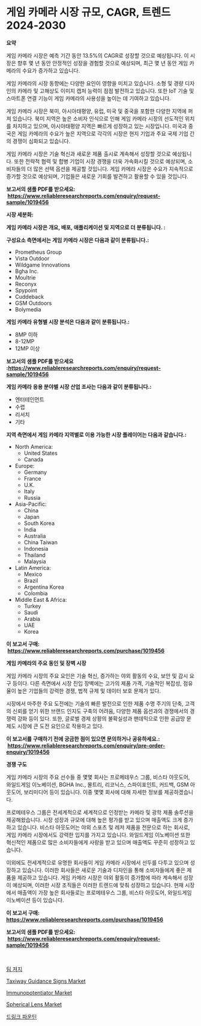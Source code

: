 <p><h1>게임 카메라 시장 규모, CAGR, 트렌드 2024-2030</h1></p><p><strong>요약</strong></p>
<p><p>게임 카메라 시장은 예측 기간 동안 13.5%의 CAGR로 성장할 것으로 예상됩니다. 이 시장은 향후 몇 년 동안 안정적인 성장을 경험할 것으로 예상되며, 최근 몇 년 동안 게임 카메라의 수요가 증가하고 있습니다.</p><p>게임 카메라의 시장 동향에는 다양한 요인이 영향을 미치고 있습니다. 소형 및 경량 디자인의 카메라 및 고해상도 이미지 캡처 능력이 점점 발전하고 있습니다. 또한 IoT 기술 및 스마트폰 연결 기능이 게임 카메라의 사용성을 높이는 데 기여하고 있습니다.</p><p>게임 카메라 시장은 북미, 아시아태평양, 유럽, 미국 및 중국을 포함한 다양한 지역에 퍼져 있습니다. 북미 지역은 높은 소비자 인식으로 인해 게임 카메라 시장의 선도적인 위치를 차지하고 있으며, 아시아태평양 지역은 빠르게 성장하고 있는 시장입니다. 미국과 중국은 게임 카메라의 수요가 높은 지역으로 각각의 시장은 현지 기업과 주요 국제 기업 간의 경쟁이 심화되고 있습니다.</p><p>게임 카메라 시장은 기술 혁신과 새로운 제품 출시로 계속해서 성장할 것으로 예상됩니다. 또한 전략적 협력 및 합병 기업이 시장 경쟁을 더욱 가속화시킬 것으로 예상되며, 소비자들의 더 많은 선택 옵션을 제공할 것입니다. 게임 카메라 시장은 수요가 지속적으로 증가할 것으로 예상되며, 기업들은 새로운 기회를 발견하고 활용할 수 있을 것입니다.</p></p>
<p><strong>보고서의 샘플 PDF를 받으세요: &nbsp;<a href="https://www.reliableresearchreports.com/enquiry/request-sample/1019456">https://www.reliableresearchreports.com/enquiry/request-sample/1019456</a></strong></p>
<p><strong>시장 세분화:</strong></p>
<p><strong> 게임 카메라 시장은 개요, 배포, 애플리케이션 및 지역으로 더 분류됩니다. :</strong></p>
<p><strong>구성요소 측면에서는 게임 카메라 시장은 다음과 같이 분류됩니다.:</strong></p>
<p><ul><li>Prometheus Group</li><li>Vista Outdoor</li><li>Wildgame Innovations</li><li>Bgha Inc.</li><li>Moultrie</li><li>Reconyx</li><li>Spypoint</li><li>Cuddeback</li><li>GSM Outdoors</li><li>Bolymedia</li></ul></p>
<p><strong> 게임 카메라 유형별 시장 분석은 다음과 같이 분류됩니다.:</strong></p>
<p><ul><li>8MP 이하</li><li>8-12MP</li><li>12MP 이상</li></ul></p>
<p><strong>보고서의 샘플 PDF를 받으세요 :<a href="https://www.reliableresearchreports.com/enquiry/request-sample/1019456">https://www.reliableresearchreports.com/enquiry/request-sample/1019456</a></strong></p>
<p><strong> 게임 카메라 응용 분야별 시장 산업 조사는 다음과 같이 분류됩니다.:</strong></p>
<p><ul><li>엔터테인먼트</li><li>수렵</li><li>리서치</li><li>기타</li></ul></p>
<p><strong>지역 측면에서 게임 카메라 지역별로 이용 가능한 시장 플레이어는 다음과 같습니다.:</strong></p>
<p><ul>
    <li>
        North America:
        <ul>
            <li>United States</li>
            <li>Canada</li>
        </ul>
    </li>
    <li>
        Europe:
        <ul>
            <li>Germany</li>
            <li>France</li>
            <li>U.K.</li>
            <li>Italy</li>
            <li>Russia</li>
        </ul>
    </li>
    <li>
        Asia-Pacific:
        <ul>
            <li>China</li>
            <li>Japan</li>
            <li>South Korea</li>
            <li>India</li>
            <li>Australia</li>
            <li>China Taiwan</li>
            <li>Indonesia</li>
            <li>Thailand</li>
            <li>Malaysia</li>
        </ul>
    </li>
    <li>
        Latin America:
        <ul>
            <li>Mexico</li>
            <li>Brazil</li>
            <li>Argentina Korea</li>
            <li>Colombia</li>
        </ul>
    </li>
    <li>
        Middle East & Africa:
        <ul>
            <li>Turkey</li>
            <li>Saudi</li>
            <li>Arabia</li>
            <li>UAE</li>
            <li>Korea</li>
        </ul>
    </li>
    </ul></p>
<p><strong>이 보고서 구매: &nbsp;<a href="https://www.reliableresearchreports.com/purchase/1019456">https://www.reliableresearchreports.com/purchase/1019456</a></strong></p>
<p><strong>게임 카메라의 주요 동인 및 장벽 시장</strong></p>
<p><p>게임 카메라 시장의 주요 요인은 기술 혁신, 증가하는 야외 활동의 수요, 보안 및 감시 요구 등이다. 다른 측면에서 시장 진입 장벽에는 고가의 제품 가격, 기술적인 복잡성, 점유율이 높은 기업들의 강력한 경쟁, 법적 규제 및 데이터 보호 문제가 있다.</p><p>시장에서 마주한 주요 도전에는 기술의 빠른 발전으로 인한 제품 수명 주기의 단축, 고객의 신뢰를 얻기 위한 브랜드 인지도 구축의 어려움, 다양한 제품 옵션과의 경쟁에서의 경쟁력 강화 등이 있다. 또한, 글로벌 경제 상황의 불확실성과 팬데믹으로 인한 공급망 문제도 시장에 큰 도전 요인으로 작용하고 있다.</p></p>
<p><strong>이 보고서를 구매하기 전에 궁금한 점이 있으면 문의하거나 공유하세요.: &nbsp;<a href="https://www.reliableresearchreports.com/enquiry/pre-order-enquiry/1019456">https://www.reliableresearchreports.com/enquiry/pre-order-enquiry/1019456</a></strong></p>
<p><strong>경쟁 구도</strong></p>
<p><p>게임 카메라 시장의 주요 선수들 중 몇몇 회사는 프로메테우스 그룹, 비스타 아웃도어, 와일드게임 이노베이션, BGHA Inc., 몰트리, 리코닉스, 스파이포인트, 커드백, GSM 아웃도어, 보리미디어 등이 있습니다. 이중 몇몇 회사에 대해 자세한 정보를 제공하겠습니다.</p><p>프로메테우스 그룹은 전세계적으로 세계적으로 인정받는 카메라 및 광학 제품 솔루션을 제공해왔습니다. 시장 성장과 규모에 대해 높은 평가를 받고 있으며 매출액도 크게 증가하고 있습니다. 비스타 아웃도어는 야외 스포츠 및 레저 제품을 전문으로 하는 회사로, 게임 카메라 시장에서도 강력한 입지를 가지고 있습니다. 와일드게임 이노베이션 또한 혁신적인 제품으로 많은 소비자들에게 사랑을 받고 있으며 매출액도 꾸준히 성장하고 있습니다.</p><p>이외에도 전세계적으로 유명한 회사들이 게임 카메라 시장에서 선두를 다투고 있으며 성장하고 있습니다. 이러한 회사들은 새로운 기술과 디자인을 통해 소비자들에게 좋은 제품을 제공하고 있습니다. 게임 카메라 시장은 야외 활동이 증가함에 따라 계속해서 성장이 예상되며, 이러한 시장 조직들은 이러한 트렌드에 맞춰 성장하고 있습니다. 현재 시장에서 매출액이 가장 높은 회사들로는 프로메테우스 그룹, 비스타 아웃도어, 와일드게임 이노베이션 등이 있습니다.</p></p>
<p><strong>이 보고서 구매: &nbsp; <a href="https://www.reliableresearchreports.com/purchase/1019456">https://www.reliableresearchreports.com/purchase/1019456</a></strong></p>
<p><strong>보고서의 샘플 PDF를 받으세요: &nbsp;<a href="https://www.reliableresearchreports.com/enquiry/request-sample/1019456">https://www.reliableresearchreports.com/enquiry/request-sample/1019456</a></strong><strong></strong></p>
<p>&nbsp;</p>
<p><p><a href="https://medium.com/@loretadervishi2013/%ED%8C%80-%EC%A0%80%EC%A7%80-%EB%A7%88%EC%BC%93%EC%9D%80-%EC%8B%9C%EC%9E%A5-%EC%A0%90%EC%9C%A0%EC%9C%A8-%EC%8B%9C%EC%9E%A5-%ED%8A%B8%EB%A0%8C%EB%93%9C-%EB%B0%8F-%EC%8B%9C%EC%9E%A5-%EC%84%B1%EC%9E%A5%EC%97%90-%EA%B4%80%ED%95%9C-%EC%A0%95%EB%B3%B4%EB%A5%BC-%EC%A0%9C%EA%B3%B5%ED%95%A9%EB%8B%88%EB%8B%A4-34062b25477b">팀 져지</a></p><p><a href="https://github.com/vimar16th/Market-Research-Report-List-3/blob/main/taxiway-guidance-signs-market.md">Taxiway Guidance Signs Market</a></p><p><a href="https://cute-banjo-8ca.notion.site/Immunopotentiator-Market-Dynamics-2024-2031-Also-about-Its-Market-Trends-Projections-and-Opportun-7bedd1d210c54e498aecaff337ebab26">Immunopotentiator Market</a></p><p><a href="https://issuu.com/reportprime-2/docs/spherical-lens-market-size-2030.pptx">Spherical Lens Market</a></p><p><a href="https://github.com/laholand/Market-Research-Report-List-2/blob/main/3011785188386.md">드링크 파운틴</a></p></p>